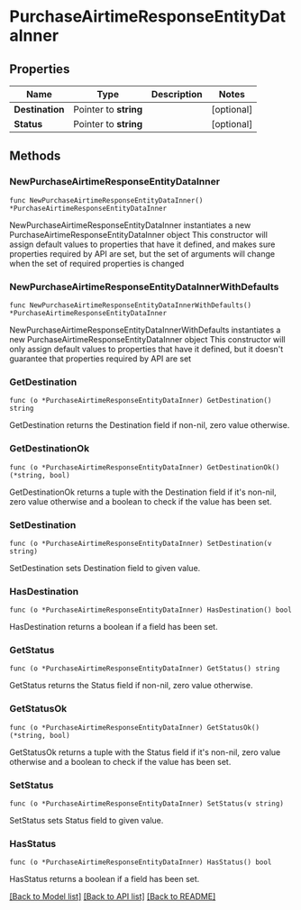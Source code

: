 # PurchaseAirtimeResponseEntityDataInner

## Properties

Name | Type | Description | Notes
------------ | ------------- | ------------- | -------------
**Destination** | Pointer to **string** |  | [optional] 
**Status** | Pointer to **string** |  | [optional] 

## Methods

### NewPurchaseAirtimeResponseEntityDataInner

`func NewPurchaseAirtimeResponseEntityDataInner() *PurchaseAirtimeResponseEntityDataInner`

NewPurchaseAirtimeResponseEntityDataInner instantiates a new PurchaseAirtimeResponseEntityDataInner object
This constructor will assign default values to properties that have it defined,
and makes sure properties required by API are set, but the set of arguments
will change when the set of required properties is changed

### NewPurchaseAirtimeResponseEntityDataInnerWithDefaults

`func NewPurchaseAirtimeResponseEntityDataInnerWithDefaults() *PurchaseAirtimeResponseEntityDataInner`

NewPurchaseAirtimeResponseEntityDataInnerWithDefaults instantiates a new PurchaseAirtimeResponseEntityDataInner object
This constructor will only assign default values to properties that have it defined,
but it doesn't guarantee that properties required by API are set

### GetDestination

`func (o *PurchaseAirtimeResponseEntityDataInner) GetDestination() string`

GetDestination returns the Destination field if non-nil, zero value otherwise.

### GetDestinationOk

`func (o *PurchaseAirtimeResponseEntityDataInner) GetDestinationOk() (*string, bool)`

GetDestinationOk returns a tuple with the Destination field if it's non-nil, zero value otherwise
and a boolean to check if the value has been set.

### SetDestination

`func (o *PurchaseAirtimeResponseEntityDataInner) SetDestination(v string)`

SetDestination sets Destination field to given value.

### HasDestination

`func (o *PurchaseAirtimeResponseEntityDataInner) HasDestination() bool`

HasDestination returns a boolean if a field has been set.

### GetStatus

`func (o *PurchaseAirtimeResponseEntityDataInner) GetStatus() string`

GetStatus returns the Status field if non-nil, zero value otherwise.

### GetStatusOk

`func (o *PurchaseAirtimeResponseEntityDataInner) GetStatusOk() (*string, bool)`

GetStatusOk returns a tuple with the Status field if it's non-nil, zero value otherwise
and a boolean to check if the value has been set.

### SetStatus

`func (o *PurchaseAirtimeResponseEntityDataInner) SetStatus(v string)`

SetStatus sets Status field to given value.

### HasStatus

`func (o *PurchaseAirtimeResponseEntityDataInner) HasStatus() bool`

HasStatus returns a boolean if a field has been set.


[[Back to Model list]](../README.md#documentation-for-models) [[Back to API list]](../README.md#documentation-for-api-endpoints) [[Back to README]](../README.md)


